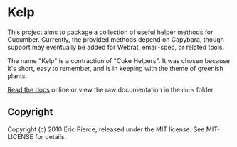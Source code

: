 Kelp
====

This project aims to package a collection of useful helper methods for
Cucumber. Currently, the provided methods depend on Capybara, though support
may eventually be added for Webrat, email-spec, or related tools.

The name "Kelp" is a contraction of "Cuke Helpers". It was chosen because it's
short, easy to remember, and is in keeping with the theme of greenish plants.

[Read the docs](http://kelp.rtfd.org/) online or view the raw documentation in
the `docs` folder.

Copyright
---------

Copyright (c) 2010 Eric Pierce, released under the MIT license.
See MIT-LICENSE for details.


